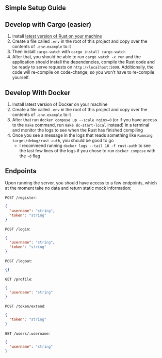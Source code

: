 ## Simple Setup Guide

## Develop with Cargo (easier)

1. Install [latest version of Rust on your machine](https://doc.rust-lang.org/book/ch01-01-installation.html#installing-rustup-on-linux-or-macos)
2. Create a file called `.env` in the root of this project and copy over the contents of `.env.example` to it
3. Then install `cargo-watch` with `cargo install cargo-watch`
4. After that, you should be able to run `cargo watch -x run` and the application should install the dependencies, compile the Rust code and be ready to serve requests on `http://localhost:5000`. Additionally, the code will re-compile on code-change, so you won't have to re-compile yourself.

## Develop With Docker

1. Install latest version of Docker on your machine
2. Create a file called `.env` in the root of this project and copy over the contents of `.env.example` to it
3. After that run `docker compose up --scale nginx=0` (or if you have access to the `make` command, run `make dc-start-local` instead) in a terminal and monitor the logs to see when the Rust has finished compiling
4. Once you see a message in the logs that reads something like `Running target/debug/rust-auth`, you should be good to go
   - I recommend running `docker logs --tail 10 -f rust-auth` to see the last few lines of the logs if you chose to run `docker compose` with the `-d` flag

## Endpoints

Upon running the server, you should have access to a few endpoints, which at the moment take no data and return static mock information:

`POST /register`:

```json
{
  "username": "string",
  "token": "string"
}
```

`POST /login`:

```json
{
  "username": "string",
  "token": "string"
}
```

`POST /logout`:

```json
{}
```

`GET /profile`:

```json
{
  "username": "string"
}
```

`POST /token/extend`:

```json
{
  "token": "string"
}
```

`GET /users/:username`:

```json
{
  "username": "string"
}
```
